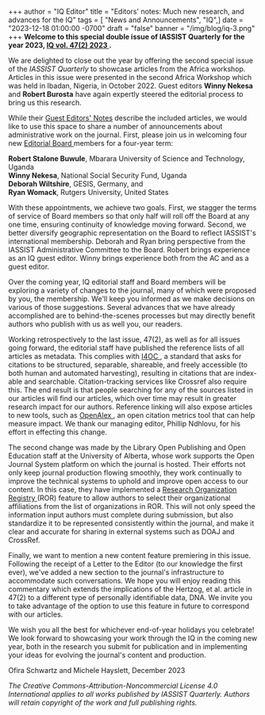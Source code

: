 +++
author = "IQ Editor"
title = "Editors' notes: Much new research, and advances for the IQ"
tags = [ "News and Announcements", "IQ",]
date = "2023-12-18 01:00:00 -0700"
draft = "false"
banner = "/img/blog/iq-3.png"
+++
**Welcome to this special double issue of IASSIST Quarterly for the year 2023, [IQ vol. 47(2) 2023 <span class="fas fa-external-link-alt"></span>](https://www.iassistquarterly.com/index.php/iassist/issue/view/155).**

We are delighted to close out the year by offering the second special issue of the *IASSIST Quarterly* to showcase articles from the Africa workshop. Articles in this issue were presented in the second Africa Workshop which was held in Ibadan, Nigeria, in October 2022.  Guest editors **Winny Nekesa** and **Robert Burosta** have again expertly steered the editorial process to bring us this research.

While their [Guest Editors' Notes](https://www.iassistdata.org/blog/2023/12/18/guest-editors-notes-3-4-2023/) describe the included articles, we would like to use this space to share a number of announcements about administrative work on the journal.  First, please join us in welcoming four new [Editorial Board <span class="fas fa-external-link-alt"></span>](https://iassistquarterly.com/index.php/iassist/about/iqeditorialboard) members for a four-year term:
  
**Robert Stalone Buwule**, Mbarara University of Science and Technology, Uganda<br />
**Winny Nekesa**, National Social Security Fund, Uganda<br />
**Deborah Wiltshire**, GESIS, Germany, and<br />
**Ryan Womack**, Rutgers University, United States

With these appointments, we achieve two goals.  First, we stagger the terms of service of Board members so that only half will roll off the Board at any one time, ensuring continuity of knowledge moving forward.  Second, we better diversify geographic representation on the Board to reflect IASSIST's international membership.  Deborah and Ryan bring perspective from the IASSIST Administrative Committee to the Board. Robert brings experience as an IQ guest editor.  Winny brings experience both from the AC and as a guest editor.

Over the coming year, IQ editorial staff and Board members will be exploring a variety of changes to the journal, many of which were proposed by you, the membership.  We'll keep you informed as we make decisions on various of those suggestions.  Several advances that we have already accomplished are to behind-the-scenes processes but may directly benefit authors who publish with us as well you, our readers.  

Working retrospectively to the last issue, 47(2), as well as for all issues going forward, the editorial staff have published the reference lists of all articles as metadata.  This complies with [I4OC <span class="fas fa-external-link-alt"></span>](https://i4oc.org/), a standard that asks for citations to be structured, separable, shareable, and freely accessible (to both human and automated harvesting), resulting in citations that are index-able and searchable.  Citation-tracking services like Crossref also require this.  The end result is that people searching for any of the sources listed in our articles will find our articles, which over time may result in greater research impact for our authors.  Reference linking will also expose articles to new tools, such as [OpenAlex <span class="fas fa-external-link-alt"></span>](https://openalex.org/), an open citation metrics tool that can help measure impact.  We thank our managing editor, Phillip Ndhlovu, for his effort in effecting this change.

The second change was made by the Library Open Publishing and Open Education staff at the University of Alberta, whose work supports the Open Journal System platform on which the journal is hosted.  Their efforts not only keep journal production flowing smoothly, they work continually to improve the technical systems to uphold and improve open access to our content.  In this case, they have implemented a [Research Organization Registry <span class="fas fa-external-link-alt"></span>](https://ror.org/) (ROR) feature to allow authors to select their organizational affiliations from the list of organizations in ROR.  This will not only speed the information input authors must complete during submission, but also standardize it to be represented consistently within the journal, and make it clear and accurate for sharing in external systems such as DOAJ and CrossRef.

Finally, we want to mention a new content feature premiering in this issue. Following the receipt of a Letter to the Editor (to our knowledge the first ever), we've added a new section to the journal's infrastructure to accommodate such conversations. We hope you will enjoy reading this commentary which extends the implications of the Hertzog, et al. article in 47(2) to a different type of personally identifiable data, DNA.  We invite you to take advantage of the option to use this feature in future to correspond with our articles.  

We wish you all the best for whichever end-of-year holidays you celebrate!  We look forward to showcasing your work through the IQ in the coming new year, both in the research you submit for publication and in implementing your ideas for evolving the journal's content and production.

Ofira Schwartz and Michele Hayslett, December 2023

*The Creative Commons-Attribution-Noncommercial License 4.0 International applies to all works published by IASSIST Quarterly. Authors will retain copyright of the work and full publishing rights.*
